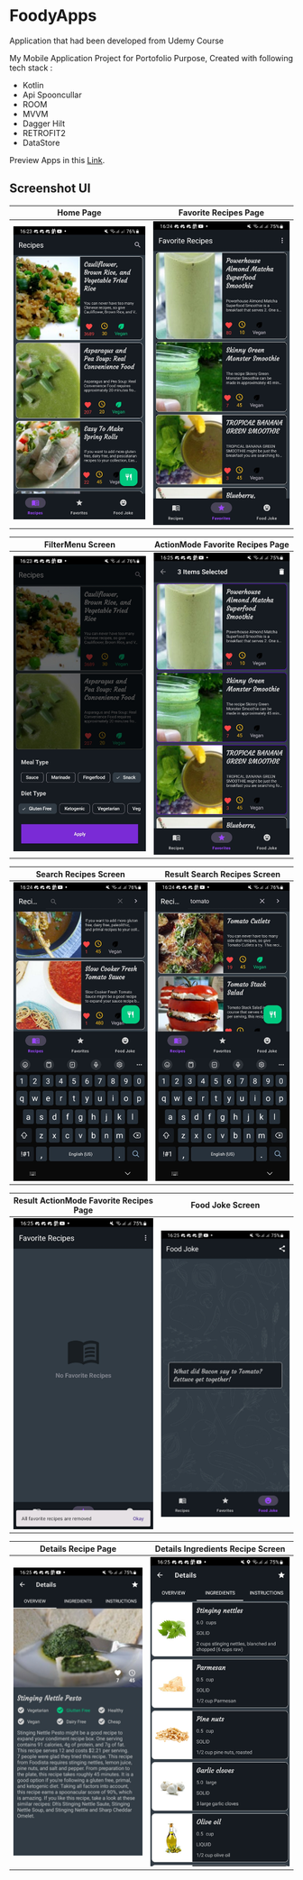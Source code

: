 # FoodyApps

Application that had been developed from Udemy Course

My Mobile Application Project for Portofolio Purpose, Created with following tech stack :
- Kotlin
- Api Spooncullar
- ROOM
- MVVM
- Dagger Hilt
- RETROFIT2
- DataStore

Preview Apps in this <a href="https://drive.google.com/file/d/1HahygIzOle_WoM4ZzUKrledxmZBbD7F6/view?usp=sharing">Link</a>.

## Screenshot UI

Home Page | Favorite Recipes Page
--- | --- 
![](https://github.com/admalfrizi/FoodyApps/blob/master/screenshot/Screenshot_20230810_162335_FoodyApps.jpg) | ![](https://github.com/admalfrizi/FoodyApps/blob/master/screenshot/Screenshot_20230810_162457_FoodyApps.jpg)

FilterMenu Screen | ActionMode Favorite Recipes Page
--- | --- 
![](https://github.com/admalfrizi/FoodyApps/blob/master/screenshot/Screenshot_20230810_162347_FoodyApps.jpg) | ![](https://github.com/admalfrizi/FoodyApps/blob/master/screenshot/Screenshot_20230810_162508_FoodyApps.jpg)

Search Recipes Screen | Result Search Recipes Screen
--- | --- 
![](https://github.com/admalfrizi/FoodyApps/blob/master/screenshot/Screenshot_20230810_162423_FoodyApps.jpg) | ![](https://github.com/admalfrizi/FoodyApps/blob/master/screenshot/Screenshot_20230810_162438_FoodyApps.jpg)

Result ActionMode Favorite Recipes Page | Food Joke Screen
--- | --- 
![](https://github.com/admalfrizi/FoodyApps/blob/master/screenshot/Screenshot_20230810_162519_FoodyApps.jpg) | ![](https://github.com/admalfrizi/FoodyApps/blob/master/screenshot/Screenshot_20230810_162532_FoodyApps.jpg)

Details Recipe Page | Details Ingredients Recipe Screen
--- | --- 
![](https://github.com/admalfrizi/FoodyApps/blob/master/screenshot/Screenshot_20230810_162540_FoodyApps.jpg) | ![](https://github.com/admalfrizi/FoodyApps/blob/master/screenshot/Screenshot_20230810_162556_FoodyApps.jpg)


